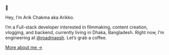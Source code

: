 🐼

Hey, I’m Arik Chakma aka Arikko.

I’m a Full-stack developer interested in filmmaking, content creation, vlogging, and backend, currently living in Dhaka, Bangladesh. Right now, I’m engineering at [@roadmapsh](https://github.com/roadmapsh). Let’s grab a coffee.

[More about me &rarr;](https://arikko.dev/)

